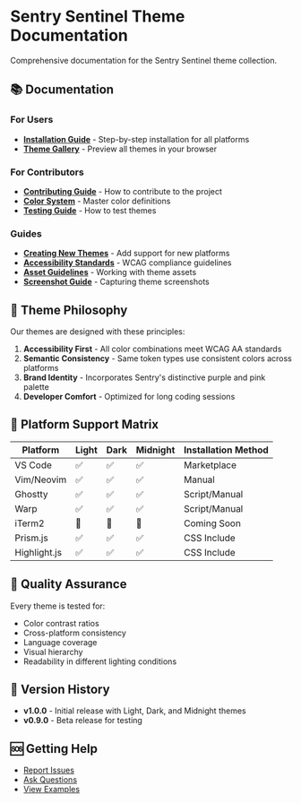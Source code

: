 # Sentry Sentinel Theme Documentation

Comprehensive documentation for the Sentry Sentinel theme collection.

## 📚 Documentation

### For Users
- **[Installation Guide](./INSTALL.md)** - Step-by-step installation for all platforms
- **[Theme Gallery](../web-highlighters/index.html)** - Preview all themes in your browser

### For Contributors
- **[Contributing Guide](./CONTRIBUTING.md)** - How to contribute to the project
- **[Color System](../colors.json)** - Master color definitions
- **[Testing Guide](./guides/testing.md)** - How to test themes

### Guides
- **[Creating New Themes](./guides/creating-themes.md)** - Add support for new platforms
- **[Accessibility Standards](./guides/accessibility.md)** - WCAG compliance guidelines
- **[Asset Guidelines](./guides/ASSETS_GUIDE.md)** - Working with theme assets
- **[Screenshot Guide](./guides/CAPTURE_GUIDE.md)** - Capturing theme screenshots

## 🎨 Theme Philosophy

Our themes are designed with these principles:

1. **Accessibility First** - All color combinations meet WCAG AA standards
2. **Semantic Consistency** - Same token types use consistent colors across platforms
3. **Brand Identity** - Incorporates Sentry's distinctive purple and pink palette
4. **Developer Comfort** - Optimized for long coding sessions

## 🔧 Platform Support Matrix

| Platform | Light | Dark | Midnight | Installation Method |
|----------|-------|------|----------|-------------------|
| VS Code | ✅ | ✅ | ✅ | Marketplace |
| Vim/Neovim | ✅ | ✅ | ✅ | Manual |
| Ghostty | ✅ | ✅ | ✅ | Script/Manual |
| Warp | ✅ | ✅ | ✅ | Script/Manual |
| iTerm2 | 🚧 | 🚧 | 🚧 | Coming Soon |
| Prism.js | ✅ | ✅ | ✅ | CSS Include |
| Highlight.js | ✅ | ✅ | ✅ | CSS Include |

## 🧪 Quality Assurance

Every theme is tested for:
- Color contrast ratios
- Cross-platform consistency
- Language coverage
- Visual hierarchy
- Readability in different lighting conditions

## 📝 Version History

- **v1.0.0** - Initial release with Light, Dark, and Midnight themes
- **v0.9.0** - Beta release for testing

## 🆘 Getting Help

- [Report Issues](https://github.com/getsentry/sentinel-theme/issues)
- [Ask Questions](https://github.com/getsentry/sentinel-theme/discussions)
- [View Examples](../tests/fixtures/sample-code/)
